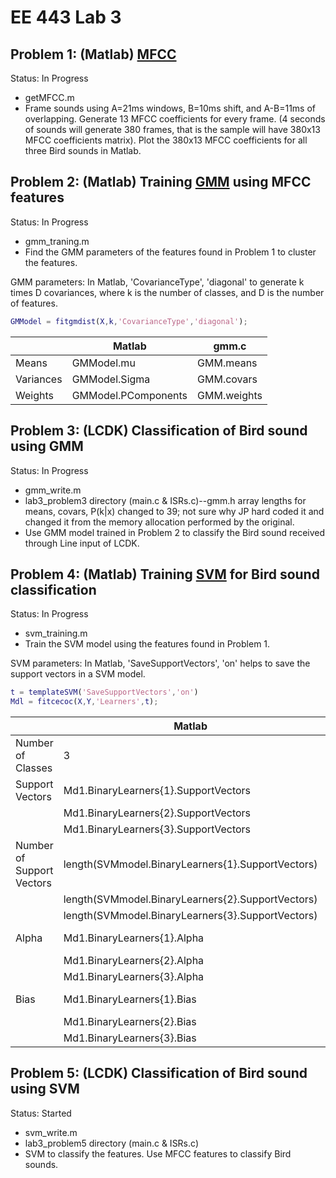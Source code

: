 # EE 443 Lab 3

## Problem 1: (Matlab) [MFCC](https://www.mathworks.com/matlabcentral/fileexchange/32849-htk-mfcc-matlab)
Status: In Progress
- getMFCC.m
- Frame sounds using A=21ms windows, B=10ms shift, and A-B=11ms of overlapping. Generate 13 MFCC coefficients for every frame. (4 seconds of sounds will generate 380 frames, that is the sample will have 380x13 MFCC coefficients matrix). Plot the 380x13 MFCC coefficients for all three Bird sounds in Matlab.

## Problem 2: (Matlab) Training [GMM](https://www.mathworks.com/help/stats/fitgmdist.html) using MFCC features
Status: In Progress
- gmm_traning.m
- Find the GMM parameters of the features found in Problem 1 to cluster the features.

GMM parameters: In Matlab, 'CovarianceType', 'diagonal' to generate k times D covariances, where k is the number of classes, and D is the number of features.

```MATLAB
GMModel = fitgmdist(X,k,'CovarianceType','diagonal');
```

|            | Matlab              | gmm.c       |
| ---------- | ------------------- | ----------- |
| Means      | GMModel.mu          | GMM.means   |
| Variances  | GMModel.Sigma       | GMM.covars  |
| Weights    | GMModel.PComponents | GMM.weights |


## Problem 3: (LCDK) Classification of Bird sound using GMM
Status: In Progress
- gmm_write.m
- lab3_problem3 directory (main.c & ISRs.c)--gmm.h array lengths for means, covars, P(k|x) changed to 39; not sure why JP hard coded it and changed it from the memory allocation performed by the original.
- Use GMM model trained in Problem 2 to classify the Bird sound received through Line input of LCDK.

## Problem 4: (Matlab) Training [SVM](https://www.mathworks.com/help/stats/fitcecoc.html) for Bird sound classification
Status: In Progress
- svm_training.m
- Train the SVM model using the features found in Problem 1.

SVM parameters: In Matlab, 'SaveSupportVectors', 'on' helps to save the support vectors in a SVM model.

```MATLAB
t = templateSVM('SaveSupportVectors','on')
Mdl = fitcecoc(X,Y,'Learners',t);
```

|                           | Matlab                                            | svm.cpp         |
| ------------------------- | ------------------------------------------------- | --------------- |
| Number of Classes         | 3                                                 | model->nr_class |
| Support Vectors           | Md1.BinaryLearners{1}.SupportVectors              | model->SV       |
|                           | Md1.BinaryLearners{2}.SupportVectors              |                 |
|                           | Md1.BinaryLearners{3}.SupportVectors              |                 |
| Number of Support Vectors | length(SVMmodel.BinaryLearners{1}.SupportVectors) | model->nSV      |
|                           | length(SVMmodel.BinaryLearners{2}.SupportVectors) |                 |
|                           | length(SVMmodel.BinaryLearners{3}.SupportVectors) |                 |
| Alpha                     | Md1.BinaryLearners{1}.Alpha                       | model->sv_coef  |
|                           | Md1.BinaryLearners{2}.Alpha                       |                 |
|                           | Md1.BinaryLearners{3}.Alpha                       |                 |
| Bias                      | Md1.BinaryLearners{1}.Bias                        | model->rho      |
|                           | Md1.BinaryLearners{2}.Bias                        |                 |
|                           | Md1.BinaryLearners{3}.Bias                        |                 |

## Problem 5: (LCDK) Classification of Bird sound using SVM
Status: Started
- svm_write.m
- lab3_problem5 directory (main.c & ISRs.c)
- SVM to classify the features. Use MFCC features to classify Bird sounds.
